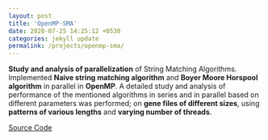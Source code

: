 ```yaml
---
layout: post
title: 'OpenMP-SMA'
date: 2020-07-25 14:25:12 +0530
categories: jekyll update
permalink: /projects/openmp-sma/
---
```

**Study and analysis of parallelization** of String Matching Algorithms. Implemented **Naive string matching algorithm** and **Boyer Moore Horspool algorithm** in parallel in **OpenMP**. A detailed study and analysis of performance of the mentioned algorithms in series and in parallel based on different parameters was performed; on **gene files of different sizes**, using **patterns of various lengths** and **varying number of threads**.

[Source Code][openmp-sma-src]

[openmp-sma-src]: https://github.com/swatisbhat/String_Matching_Algorithm_OpenMP
